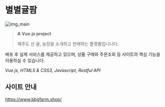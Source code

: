 # 별별귤팜

![img_main](https://user-images.githubusercontent.com/50068478/111103053-e5ac6f00-8590-11eb-9ab4-f7ea3ea33430.JPG)


> **A Vue.js project**
> 
> 제주도 산 귤, 농장을 소개하고 판매하는 플랫폼입니니다.



배포 후 실제 서비스를 제공하고 있으며, 상품 구매와 주문조회 등 사이트의 핵심 기능을 이용하실 수 있습니다.

_Vue.js, HTML5 & CSS3, Javascript, Restful API_



## 사이트 안내

https://www.bbgfarm.shop/
